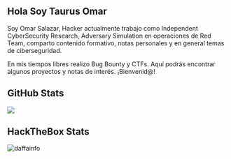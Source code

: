 ## Hola Soy Taurus Omar

Soy Omar Salazar, Hacker actualmente trabajo como Independent CyberSecurity Research, Adversary Simulation en operaciones de Red Team, comparto contenido formativo, notas personales y en general temas de ciberseguridad. 

En mis tiempos libres realizo Bug Bounty y CTFs. Aquí podrás encontrar algunos proyectos y notas de interés. ¡Bienvenid@!


## GitHub Stats

<p>
  <img src="https://github-profile-trophy.vercel.app/?username=TaurusOmar&theme=onedark&no-frame=true&column=7" />
</p>


## HackTheBox Stats
![daffainfo](https://www.hackthebox.eu/badge/image/271642)
